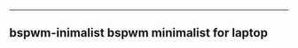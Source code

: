 ----------------------------------------------
bspwm-inimalist
bspwm minimalist for laptop
----------------------------------------------
